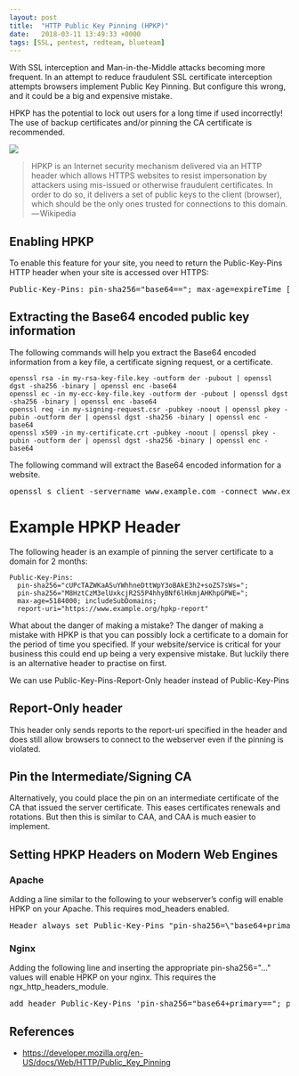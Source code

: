 ```yaml
---
layout: post
title:  "HTTP Public Key Pinning (HPKP)"
date:   2018-03-11 13:49:33 +0000
tags: [SSL, pentest, redteam, blueteam]
---
```

With SSL interception and Man-in-the-Middle attacks becoming more frequent. In an attempt to reduce fraudulent SSL certificate interception attempts browsers implement Public Key Pinning. But configure this wrong, and it could be a big and expensive mistake.

HPKP has the potential to lock out users for a long time if used incorrectly! The use of backup certificates and/or pinning the CA certificate is recommended.

![](/blog/assets/https.jpeg)

> HPKP is an Internet security mechanism delivered via an HTTP header which allows HTTPS websites to resist impersonation by attackers using mis-issued or otherwise fraudulent certificates. In order to do so, it delivers a set of public keys to the client (browser), which should be the only ones trusted for connections to this domain. — Wikipedia

## Enabling HPKP
To enable this feature for your site, you need to return the Public-Key-Pins HTTP header when your site is accessed over HTTPS:
<pre>
Public-Key-Pins: pin-sha256="base64=="; max-age=expireTime [; includeSubDomains][; report-uri="report"]
</pre>
## Extracting the Base64 encoded public key information
The following commands will help you extract the Base64 encoded information from a key file, a certificate signing request, or a certificate.
```
openssl rsa -in my-rsa-key-file.key -outform der -pubout | openssl dgst -sha256 -binary | openssl enc -base64
openssl ec -in my-ecc-key-file.key -outform der -pubout | openssl dgst -sha256 -binary | openssl enc -base64
openssl req -in my-signing-request.csr -pubkey -noout | openssl pkey -pubin -outform der | openssl dgst -sha256 -binary | openssl enc -base64
openssl x509 -in my-certificate.crt -pubkey -noout | openssl pkey -pubin -outform der | openssl dgst -sha256 -binary | openssl enc -base64
```
The following command will extract the Base64 encoded information for a website.
<pre>
openssl s_client -servername www.example.com -connect www.example.com:443 | openssl x509 -pubkey -noout | openssl pkey -pubin -outform der | openssl dgst -sha256 -binary | openssl enc -base64
</pre>
# Example HPKP Header
The following header is an example of pinning the server certificate to a domain for 2 months:
```
Public-Key-Pins:
  pin-sha256="cUPcTAZWKaASuYWhhneDttWpY3oBAkE3h2+soZS7sWs="; 
  pin-sha256="M8HztCzM3elUxkcjR2S5P4hhyBNf6lHkmjAHKhpGPWE="; 
  max-age=5184000; includeSubDomains; 
  report-uri="https://www.example.org/hpkp-report"
```
What about the danger of making a mistake?
The danger of making a mistake with HPKP is that you can possibly lock a certificate to a domain for the period of time you specified. If your website/service is critical for your business this could end up being a very expensive mistake. But luckily there is an alternative header to practise on first.

We can use Public-Key-Pins-Report-Only header instead of Public-Key-Pins

## Report-Only header
This header only sends reports to the report-uri specified in the header and does still allow browsers to connect to the webserver even if the pinning is violated.

## Pin the Intermediate/Signing CA
Alternatively, you could place the pin on an intermediate certificate of the CA that issued the server certificate. This eases certificates renewals and rotations. But then this is similar to CAA, and CAA is much easier to implement.

## Setting HPKP Headers on Modern Web Engines
### Apache
Adding a line similar to the following to your webserver’s config will enable HPKP on your Apache. This requires mod_headers enabled.
<pre>
Header always set Public-Key-Pins "pin-sha256=\"base64+primary==\"; pin-sha256=\"base64+backup==\"; max-age=5184000; includeSubDomains"
</pre>
### Nginx
Adding the following line and inserting the appropriate pin-sha256="..." values will enable HPKP on your nginx. This requires the ngx_http_headers_module.
<pre>
add_header Public-Key-Pins 'pin-sha256="base64+primary=="; pin-sha256="base64+backup=="; max-age=5184000; includeSubDomains' always;
</pre>
## References
* https://developer.mozilla.org/en-US/docs/Web/HTTP/Public_Key_Pinning
